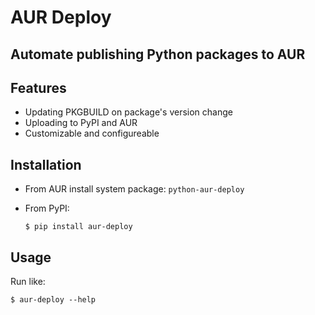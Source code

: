 # AUR Deploy

## Automate publishing Python packages to AUR

## Features
- Updating PKGBUILD on package's version change
- Uploading to PyPI and AUR
- Customizable and configureable

## Installation

- From AUR install system package: `python-aur-deploy`

- From PyPI: 
   
    `$ pip install aur-deploy`


## Usage

Run like:

`$ aur-deploy --help`

